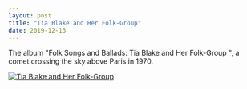 ```yaml
---
layout: post
title: "Tia Blake and Her Folk-Group"
date: 2019-12-13
---
```


The album "Folk Songs and Ballads: Tia Blake and Her Folk-Group ", a comet crossing the sky above Paris in 1970.

[![Tia Blake and Her Folk-Group](http://img.youtube.com/vi/P3nEMhibg0M/0.jpg)](http://www.youtube.com/watch?v=P3nEMhibg0M "Tia Blake and Her Folk-Group")
